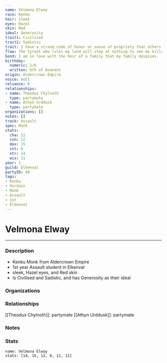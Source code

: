 ```yaml
---
name: Velmona Elway
race: Kenku
hair: sleek
eyes: Hazel
skin: Red
ideal: Generosity
trait1: Civilised
trait2: Sadistic
trait: I have a strong code of honor or sense of propriety that others don't comprehend.
flaw: The tyrant who rules my land will stop at nothing to see me killed.
bond: I am in love with the heir of a family that my family despises.
birthday:
  numeric: 1/6
  written: 6th of Avanent
origin: Aldercrown Empire
voice: null
relvance: 0
relationships:
- name: Theodus Chylnoth
  type: partymate
- name: Athyn Urddusk
  type: partymate
organizations: []
notes: []
track: Assault
spec: Monk
stats:
  cha: 11
  con: 12
  dex: 15
  int: 6
  str: 14
  wis: 11
year: 1
guild: Elkenval
partyID: 40
tags:
- Kenku
- Verdain
- Monk
- Assault
- 1st
- Elkenval
---
```

# Velmona Elway
---
### Description
- Kenku Monk from Aldercrown Empire
- 1st year Assault student in Elkenval
- sleek, Hazel eyes, and Red skin
- Is Civilised and Sadistic, and has Generosity as their ideal

### Organizations

### Relationships
[[Theodus Chylnoth]]: partymate
[[Athyn Urddusk]]: partymate

### Notes

### Stats
```statblock
name: Velmona Elway
stats: [14, 15, 12, 6, 11, 11]
```